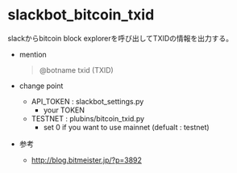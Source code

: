 slackbot_bitcoin_txid
====

slackからbitcoin block explorerを呼び出してTXIDの情報を出力する。

* mention
	> @botname txid (TXID)

* change point
	* API_TOKEN : slackbot_settings.py
		- your TOKEN
	* TESTNET : plubins/bitcoin_txid.py
		- set 0 if you want to use mainnet (defualt : testnet)

* 参考
	* http://blog.bitmeister.jp/?p=3892
